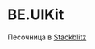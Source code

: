 # BE.UIKit
Песочница в [Stackblitz](https://stackblitz.com/github/Horse21/BE.UIKit/tree/develop/sandbox)
